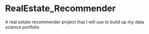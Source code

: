 # RealEstate_Recommender
A real estate recommender project that I will use to build up my data science portfolio
